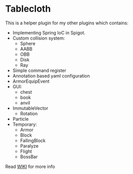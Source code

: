# Tablecloth
This is a helper plugin for my other plugins which contains:
* Implementing Spring IoC in Spigot.
* Custom collision system:
  * Sphere
  * AABB
  * OBB
  * Disk
  * Ray
* Simple command register
* Annotation based yaml configuration
* ArmorEquipEvent
* GUI:
  * chest
  * book
  * anvil
* ImmutableVector
  * Rotation
* Particle
* Temporary:
  * Armor
  * Block
  * FallingBlock
  * Paralyze
  * Flight
  * BossBar

Read [WIKI](https://tablecloth.ml/projects/tablecloth/) for more info  